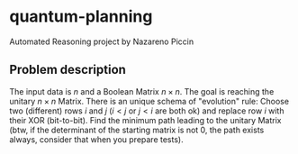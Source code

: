 # quantum-planning
Automated Reasoning project by Nazareno Piccin

## Problem description
The input data is $n$ and a Boolean Matrix $n \times n$. The goal is reaching the unitary $n \times n$ Matrix. There is an unique schema of "evolution" rule: Choose two (different) rows $i$ and $j$ ($i < j$ or $j < i$ are both ok) and replace row $i$ with their XOR (bit-to-bit). Find the minimum path leading to the unitary Matrix (btw, if the determinant of the starting matrix is not 0, the path exists always, consider that when you prepare tests).
